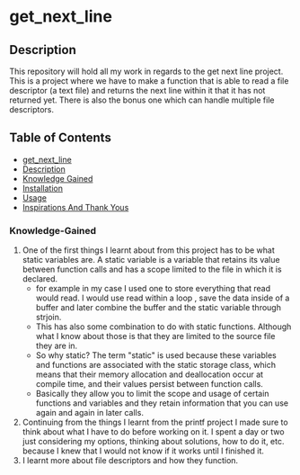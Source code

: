 # get_next_line


## Description
This repository will hold all my work in regards to the get next line project. This is a project where we have to make a function that is able to read a file descriptor (a text file) and returns the next line within it that it has not returned yet. There is also the bonus one which can handle multiple file descriptors. 


## Table of Contents

- [get_next_line](#get_next_line)
- [Description](#Description)
- [Knowledge Gained](#Knowledge-Gained)
- [Installation](#Installation)
- [Usage](#usage)
- [Inspirations And Thank Yous](#inspirations-and-thank-you)

### Knowledge-Gained
1.  One of the first things I learnt about from this project has to be what static variables are.  A static variable is a variable that retains its value between function calls and has a scope limited to the file in which it is declared.
      - for example in my case I used one to store everything that read would read. I would use read within a loop  , save the data inside of a buffer and later combine the buffer and the static variable through strjoin.
      - This has also some combination to do with static functions. Although what I know about those is that they are limited to the source file they are in.
      - So why static? The term "static" is used because these variables and functions are associated with the static storage class, which means that their memory allocation and deallocation occur at compile time, and their values persist between function calls.
      - Basically they allow you to limit the scope and usage of certain functions and variables and they retain information that you can use again and again in later calls.
2.   Continuing from the things I learnt from the printf project I made sure to think about what I have to do before working on it. I spent a day or two just considering my options, thinking about solutions, how to do it, etc. because I knew that I would not know if it works until I finished it.
3.   I learnt more about file descriptors and how they function.
